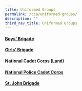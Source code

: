 ```yaml
---
title: Uniformed Groups
permalink: /cca/uniformed-groups/
description: ""
third_nav_title: Uniformed Groups
---
```

<h4><a title="Boys&rsquo; Brigade" href="/cca/uniformed-groups/boys-brigade" target=""><u>Boys&rsquo; Brigade</u></a></h4>
<h4><a title="Girls&rsquo; Brigade" href="/cca/uniformed-groups/girls-brigade" target=""><u>Girls&rsquo; Brigade</u></a></h4>
<h4><u><a title="NCC Boys (Land)" href="/cca/uniformed-groups/national-cadet-corps-land" target="">National Cadet Corps (Land)</a>&nbsp;</u></h4>
<h4><a title="NPCC" href="/cca/uniformed-groups/national-police-cadet-corps" target=""><u>National Police Cadet Corps</u></a></h4>
<h4><a title="St. John Ambulance Brigade" href="/cca/uniformed-groups/st-john-brigade" target=""><u>St. John Brigade</u></a></h4>